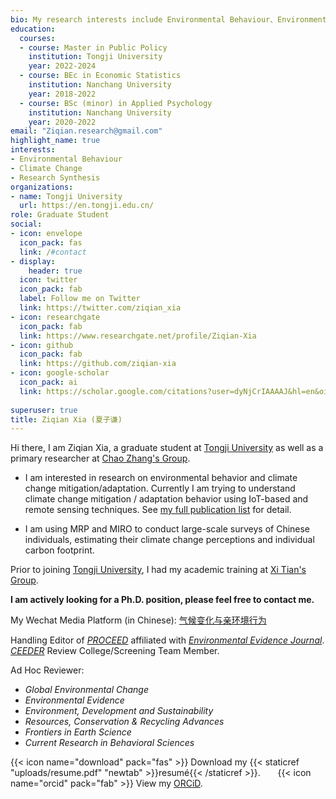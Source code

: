 ```yaml
---
bio: My research interests include Environmental Behaviour、Environmental Economics and Meta Science.
education:
  courses:
  - course: Master in Public Policy
    institution: Tongji University
    year: 2022-2024
  - course: BEc in Economic Statistics
    institution: Nanchang University
    year: 2018-2022
  - course: BSc (minor) in Applied Psychology
    institution: Nanchang University
    year: 2020-2022    
email: "Ziqian.research@gmail.com"
highlight_name: true
interests:
- Environmental Behaviour
- Climate Change
- Research Synthesis
organizations:
- name: Tongji University
  url: https://en.tongji.edu.cn/
role: Graduate Student
social:
- icon: envelope
  icon_pack: fas
  link: /#contact
- display:
    header: true
  icon: twitter
  icon_pack: fab
  label: Follow me on Twitter
  link: https://twitter.com/ziqian_xia
- icon: researchgate
  icon_pack: fab
  link: https://www.researchgate.net/profile/Ziqian-Xia
- icon: github
  icon_pack: fab
  link: https://github.com/ziqian-xia
- icon: google-scholar
  icon_pack: ai
  link: https://scholar.google.com/citations?user=dyNjCrIAAAAJ&hl=en&oi=ao
  
superuser: true
title: Ziqian Xia (夏子谦)
---
```


Hi there, I am Ziqian Xia, a graduate student at [Tongji University](https://en.tongji.edu.cn/) as well as a primary researcher at [Chao Zhang's Group](https://sem.tongji.edu.cn/semen/12413.html).

- I am interested in research on environmental behavior and climate change mitigation/adaptation. Currently I am trying to understand climate change mitigation / adaptation behavior using IoT-based and remote sensing techniques. See [my full publication list](https://ziqian-xia.tech/publist/) for detail.

- I am using MRP and MIRO to conduct large-scale surveys of Chinese individuals, estimating their climate change perceptions and individual carbon footprint. 

Prior to joining [Tongji University](https://en.tongji.edu.cn/), I had my academic training at [Xi Tian's Group](http://sem.ncu.edu.cn/szdw/gccrc/gccrcjxssqjhljrc/799a668ea7be430c9edb199b04109392.htm).

**I am actively looking for a Ph.D. position, please feel free to contact me.**

My Wechat Media Platform (in Chinese): [气候变化与亲环境行为](https://ziqian-xia.tech/uploads/qrcode.jpg)

Handling Editor of [*PROCEED*](https://www.proceedevidence.info/user/team) affiliated with [*Environmental Evidence Journal*](https://environmentalevidencejournal.biomedcentral.com/). [*CEEDER*](https://environmentalevidence.org/ceeder/) Review College/Screening Team Member.

Ad Hoc Reviewer: 
- *Global Environmental Change* 
- *Environmental Evidence*
- *Environment, Development and Sustainability*
- *Resources, Conservation & Recycling Advances* 
- *Frontiers in Earth Science*
- *Current Research in Behavioral Sciences*


{{< icon name="download" pack="fas" >}} Download my {{< staticref "uploads/resume.pdf" "newtab" >}}resumé{{< /staticref >}}. &nbsp; &nbsp; &nbsp; {{< icon name="orcid" pack="fab" >}} View my [ORCiD](https://orcid.org/my-orcid?orcid=0000-0002-9551-0024).
